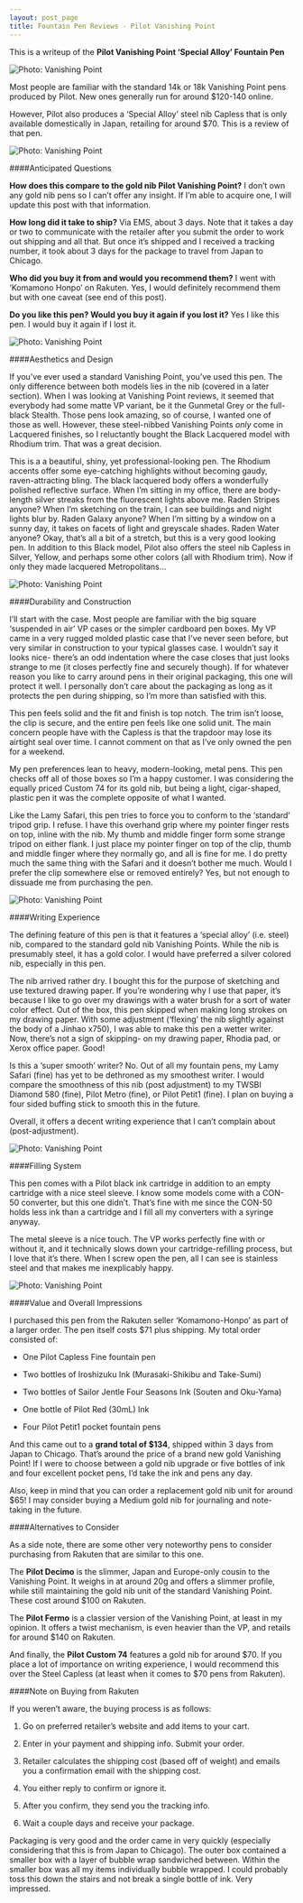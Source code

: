 ```yaml
---
layout: post_page
title: Fountain Pen Reviews - Pilot Vanishing Point
---
```

This is a writeup of the **Pilot Vanishing Point ‘Special Alloy’ Fountain Pen**

<img alt="Photo: Vanishing Point" src="http://nmlin.org/Images/Vanishing/1.jpg" style="max-width:630px;">

Most people are familiar with the standard 14k or 18k Vanishing Point pens produced by Pilot. New ones generally run for around $120-140 online. 

However, Pilot also produces a ‘Special Alloy’ steel nib Capless that is only available domestically in Japan, retailing for around $70. This is a review of that pen.

<img alt="Photo: Vanishing Point" src="http://nmlin.org/Images/Vanishing/2.jpg" style="max-width:630px;">

####Anticipated Questions

**How does this compare to the gold nib Pilot Vanishing Point?** 
I don’t own any gold nib pens so I can’t offer any insight. If I’m able to acquire one, I will update this post with that information.

**How long did it take to ship?**
Via EMS, about 3 days. Note that it takes a day or two to communicate with the retailer after you submit the order to work out shipping and all that. But once it’s shipped and I received a tracking number, it took about 3 days for the package to travel from Japan to Chicago.

**Who did you buy it from and would you recommend them?**
I went with ‘Komamono Honpo’ on Rakuten. Yes, I would definitely recommend them but with one caveat (see end of this post).

**Do you like this pen? Would you buy it again if you lost it?**
Yes I like this pen. I would buy it again if I lost it. 

<img alt="Photo: Vanishing Point" src="http://nmlin.org/Images/Vanishing/3.jpg" style="max-width:630px;">

####Aesthetics and Design

If you’ve ever used a standard Vanishing Point, you’ve used this pen. The only difference between both models lies in the nib (covered in a later section). When I was looking at Vanishing Point reviews, it seemed that everybody had some matte VP variant, be it the Gunmetal Grey or the full-black Stealth. Those pens look amazing, so of course, I wanted one of those as well. However, these steel-nibbed Vanishing Points *only* come in Lacquered finishes, so I reluctantly bought the Black Lacquered model with Rhodium trim. That was a great decision. 

This is a a beautiful, shiny, yet professional-looking pen. The Rhodium accents offer some eye-catching highlights without becoming gaudy, raven-attracting bling. The black lacquered body offers a wonderfully polished reflective surface. When I’m sitting in my office, there are body-length silver streaks from the fluorescent lights above me. Raden Stripes anyone? When I’m sketching on the train, I can see buildings and night lights blur by. Raden Galaxy anyone? When I’m sitting by a window on a sunny day, it takes on facets of light and greyscale shades. Raden Water anyone? Okay, that’s all a bit of a stretch, but this is a very good looking pen. In addition to this Black model, Pilot also offers the steel nib Capless in Silver, Yellow, and perhaps some other colors (all with Rhodium trim). Now if only they made lacquered Metropolitans…

<img alt="Photo: Vanishing Point" src="http://nmlin.org/Images/Vanishing/4.jpg" style="max-width:630px;">

####Durability and Construction

I’ll start with the case. Most people are familiar with the big square ‘suspended in air’ VP cases or the simpler cardboard pen boxes. My VP came in a very rugged molded plastic case that I've never seen before, but very similar in construction to your typical glasses case. I wouldn’t say it looks nice- there’s an odd indentation where the case closes that just looks strange to me (it closes perfectly fine and securely though). If for whatever reason you like to carry around pens in their original packaging, this one will protect it well. I personally don’t care about the packaging as long as it protects the pen during shipping, so I’m more than satisfied with this.

This pen feels solid and the fit and finish is top notch. The trim isn’t loose, the clip is secure, and the entire pen feels like one solid unit. The main concern people have with the Capless is that the trapdoor may lose its airtight seal over time. I cannot comment on that as I’ve only owned the pen for a weekend. 

My pen preferences lean to heavy, modern-looking, metal pens. This pen checks off all of those boxes so I’m a happy customer. I was considering the equally priced Custom 74 for its gold nib, but being a light, cigar-shaped, plastic pen it was the complete opposite of what I wanted. 

Like the Lamy Safari, this pen tries to force you to conform to the ‘standard’ tripod grip. I refuse. I have this overhand grip where my pointer finger rests on top, inline with the nib. My thumb and middle finger form some strange tripod on either flank. I just place my pointer finger on top of the clip, thumb and middle finger where they normally go, and all is fine for me. I do pretty much the same thing with the Safari and it doesn’t bother me much. Would I prefer the clip somewhere else or removed entirely? Yes, but not enough to dissuade me from purchasing the pen.

<img alt="Photo: Vanishing Point" src="http://nmlin.org/Images/Vanishing/5.jpg" style="max-width:630px;">

####Writing Experience

The defining feature of this pen is that it features a ‘special alloy’ (i.e. steel) nib, compared to the standard gold nib Vanishing Points. While the nib is presumably steel, it has a gold color. I would have preferred a silver colored nib, especially in this pen.

The nib arrived rather dry. I bought this for the purpose of sketching and use textured drawing paper. If you’re wondering why I use that paper, it’s because I like to go over my drawings with a water brush for a sort of water color effect. Out of the box, this pen skipped when making long strokes on my drawing paper. With some adjustment (‘flexing’ the nib slightly against the body of a Jinhao x750), I was able to make this pen a wetter writer. Now, there’s not a sign of skipping- on my drawing paper, Rhodia pad, or Xerox office paper. Good!

Is this a ‘super smooth’ writer? No. Out of all my fountain pens, my Lamy Safari (fine) has yet to be dethroned as my smoothest writer. I would compare the smoothness of this nib (post adjustment) to my TWSBI Diamond 580 (fine), Pilot Metro (fine), or Pilot Petit1 (fine). I plan on buying a four sided buffing stick to smooth this in the future. 

Overall, it offers a decent writing experience that I can’t complain about (post-adjustment). 

<img alt="Photo: Vanishing Point" src="http://nmlin.org/Images/Vanishing/8.jpg" style="max-width:630px;">

####Filling System

This pen comes with a Pilot black ink cartridge in addition to an empty cartridge with a nice steel sleeve. I know some models come with a CON-50 converter, but this one didn’t. That’s fine with me since the CON-50 holds less ink than a cartridge and I fill all my converters with a syringe anyway.

The metal sleeve is a nice touch. The VP works perfectly fine with or without it, and it technically slows down your cartridge-refilling process, but I love that it’s there. When I screw open the pen, all I can see is stainless steel and that makes me inexplicably happy. 

<img alt="Photo: Vanishing Point" src="http://nmlin.org/Images/Vanishing/7.jpg" style="max-width:630px;">

####Value and Overall Impressions

I purchased this pen from the Rakuten seller ‘Komamono-Honpo’ as part of a larger order. The pen itself costs $71 plus shipping. My total order consisted of:

* One Pilot Capless Fine fountain pen

* Two bottles of Iroshizuku Ink (Murasaki-Shikibu and Take-Sumi)

* Two bottles of Sailor Jentle Four Seasons Ink (Souten and Oku-Yama)

* One bottle of Pilot Red (30mL) Ink 

* Four Pilot Petit1 pocket fountain pens

And this came out to a **grand total of $134**, shipped within 3 days from Japan to Chicago. That’s around the price of a brand new gold Vanishing Point! If I were to choose between a gold nib upgrade or five bottles of ink and four excellent pocket pens, I’d take the ink and pens any day. 

Also, keep in mind that you can order a replacement gold nib unit for around $65! I may consider buying a Medium gold nib for journaling and note-taking in the future. 

####Alternatives to Consider

As a side note, there are some other very noteworthy pens to consider purchasing from Rakuten that are similar to this one. 

The **Pilot Decimo** is the slimmer, Japan and Europe-only cousin to the Vanishing Point. It weighs in at around 20g and offers a slimmer profile, while still maintaining the gold nib unit of the standard Vanishing Point. These cost around $100 on Rakuten. 

The **Pilot Fermo** is a classier version of the Vanishing Point, at least in my opinion. It offers a twist mechanism, is even heavier than the VP, and retails for around $140 on Rakuten.   

And finally, the **Pilot Custom 74** features a gold nib for around $70. If you place a lot of importance on writing experience, I would recommend this over the Steel Capless (at least when it comes to $70 pens from Rakuten). 

####Note on Buying from Rakuten

If you weren’t aware, the buying process is as follows:

1. Go on preferred retailer’s website and add items to your cart.

2. Enter in your payment and shipping info. Submit your order.

3. Retailer calculates the shipping cost (based off of weight) and emails you a confirmation email with the shipping cost. 

4. You either reply to confirm or ignore it. 

5. After you confirm, they send you the tracking info.

6. Wait a couple days and receive your package. 

Packaging is very good and the order came in very quickly (especially considering that this is from Japan to Chicago). The outer box contained a smaller box with a layer of bubble wrap sandwiched between. Within the smaller box was all my items individually bubble wrapped. I could probably toss this down the stairs and not break a single bottle of ink. Very impressed. 